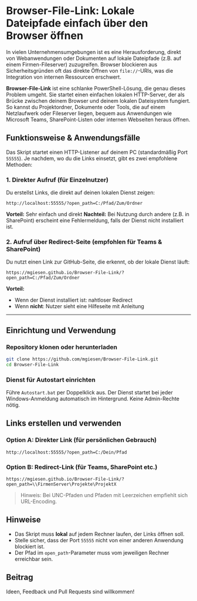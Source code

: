 # Browser-File-Link: Lokale Dateipfade einfach über den Browser öffnen

In vielen Unternehmensumgebungen ist es eine Herausforderung, direkt von Webanwendungen oder Dokumenten auf lokale Dateipfade (z.B. auf einem Firmen-Fileserver) zuzugreifen. Browser blockieren aus Sicherheitsgründen oft das direkte Öffnen von `file://`-URIs, was die Integration von internen Ressourcen erschwert.

**Browser-File-Link** ist eine schlanke PowerShell-Lösung, die genau dieses Problem umgeht. Sie startet einen einfachen lokalen HTTP-Server, der als Brücke zwischen deinem Browser und deinem lokalen Dateisystem fungiert. So kannst du Projektordner, Dokumente oder Tools, die auf einem Netzlaufwerk oder Fileserver liegen, bequem aus Anwendungen wie Microsoft Teams, SharePoint-Listen oder internen Webseiten heraus öffnen.

## Funktionsweise & Anwendungsfälle

Das Skript startet einen HTTP-Listener auf deinem PC (standardmäßig Port `55555`). Je nachdem, wo du die Links einsetzt, gibt es zwei empfohlene Methoden:

### 1. Direkter Aufruf (für Einzelnutzer)

Du erstellst Links, die direkt auf deinen lokalen Dienst zeigen:

```
http://localhost:55555/?open_path=C:/Pfad/Zum/Ordner
```

**Vorteil:** Sehr einfach und direkt
**Nachteil:** Bei Nutzung durch andere (z.B. in SharePoint) erscheint eine Fehlermeldung, falls der Dienst nicht installiert ist.

### 2. Aufruf über Redirect-Seite (empfohlen für Teams & SharePoint)

Du nutzt einen Link zur GitHub-Seite, die erkennt, ob der lokale Dienst läuft:

```
https://mgiesen.github.io/Browser-File-Link/?open_path=C:/Pfad/Zum/Ordner
```

**Vorteil:**

* Wenn der Dienst installiert ist: nahtloser Redirect
* Wenn **nicht**: Nutzer sieht eine Hilfeseite mit Anleitung

---

## Einrichtung und Verwendung

### Repository klonen oder herunterladen

```bash
git clone https://github.com/mgiesen/Browser-File-Link.git
cd Browser-File-Link
```

### Dienst für Autostart einrichten

Führe `Autostart.bat` per Doppelklick aus. Der Dienst startet bei jeder Windows-Anmeldung automatisch im Hintergrund. Keine Admin-Rechte nötig.

## Links erstellen und verwenden

### Option A: Direkter Link (für persönlichen Gebrauch)

```
http://localhost:55555/?open_path=C:/Dein/Pfad
```

### Option B: Redirect-Link (für Teams, SharePoint etc.)

```
https://mgiesen.github.io/Browser-File-Link/?open_path=\\FirmenServer\Projekte\ProjektX
```

> Hinweis: Bei UNC-Pfaden und Pfaden mit Leerzeichen empfiehlt sich URL-Encoding.


## Hinweise

* Das Skript muss **lokal** auf jedem Rechner laufen, der Links öffnen soll.
* Stelle sicher, dass der Port `55555` nicht von einer anderen Anwendung blockiert ist.
* Der Pfad im `open_path`-Parameter muss vom jeweiligen Rechner erreichbar sein.

## Beitrag

Ideen, Feedback und Pull Requests sind willkommen!

